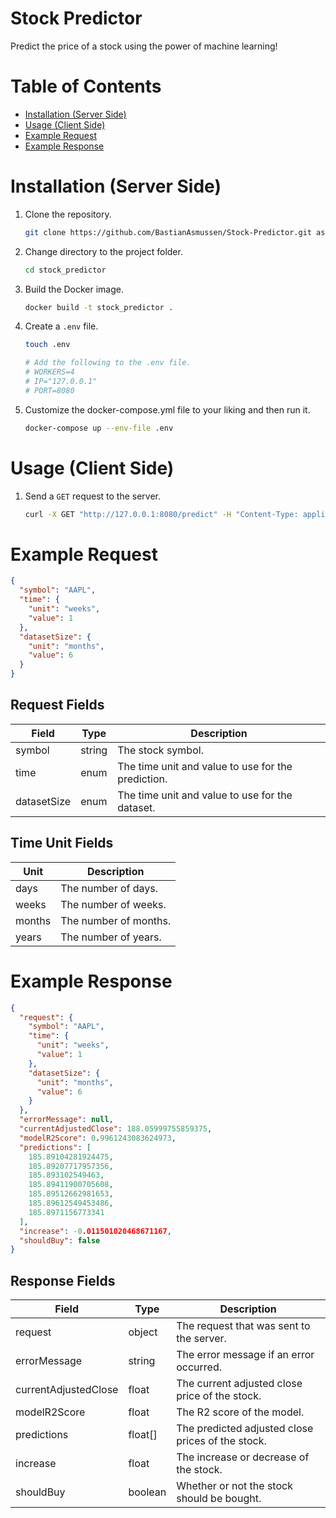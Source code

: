 # Stock Predictor

Predict the price of a stock using the power of machine learning!

# Table of Contents

* [Installation (Server Side)](#installation-server-side)
* [Usage (Client Side)](#usage-client-side)
* [Example Request](#example-request)
* [Example Response](#example-response)

# Installation (Server Side)

1. Clone the repository.
    ```sh
    git clone https://github.com/BastianAsmussen/Stock-Predictor.git as stock_predictor
    ```
2. Change directory to the project folder.
    ```sh
    cd stock_predictor
    ```
3. Build the Docker image.
    ```sh
    docker build -t stock_predictor .
    ```
4. Create a `.env` file.
    ```sh
    touch .env

    # Add the following to the .env file.
    # WORKERS=4
    # IP="127.0.0.1"
    # PORT=8080
    ```
5. Customize the docker-compose.yml file to your liking and then run it.
    ```sh
    docker-compose up --env-file .env
    ```

# Usage (Client Side)

1. Send a `GET` request to the server.
    ```sh
    curl -X GET "http://127.0.0.1:8080/predict" -H "Content-Type: application/json" -d '{ "symbol": "AAPL", "time": { "unit": "weeks", "value": 1 }, "datasetSize": { "unit": "months", "value": 6 } }'
    ```

# Example Request

```json
{
  "symbol": "AAPL",
  "time": {
    "unit": "weeks",
    "value": 1
  },
  "datasetSize": {
    "unit": "months",
    "value": 6
  }
}
```

## Request Fields

| Field       | Type   | Description                                        |
|-------------|--------|----------------------------------------------------|
| symbol      | string | The stock symbol.                                  |
| time        | enum   | The time unit and value to use for the prediction. |
| datasetSize | enum   | The time unit and value to use for the dataset.    |

## Time Unit Fields

| Unit   | Description           |
|--------|-----------------------|
| days   | The number of days.   |
| weeks  | The number of weeks.  |
| months | The number of months. |
| years  | The number of years.  |

# Example Response

```json
{
  "request": {
    "symbol": "AAPL",
    "time": {
      "unit": "weeks",
      "value": 1
    },
    "datasetSize": {
      "unit": "months",
      "value": 6
    }
  },
  "errorMessage": null,
  "currentAdjustedClose": 188.05999755859375,
  "modelR2Score": 0.9961243083624973,
  "predictions": [
    185.89104281924475,
    185.89207717957356,
    185.893102549463,
    185.89411900705608,
    185.89512662981653,
    185.89612549453486,
    185.8971156773341
  ],
  "increase": -0.011501020468671167,
  "shouldBuy": false
}
```

## Response Fields

| Field                | Type    | Description                                       |
|----------------------|---------|---------------------------------------------------|
| request              | object  | The request that was sent to the server.          |
| errorMessage         | string  | The error message if an error occurred.           |
| currentAdjustedClose | float   | The current adjusted close price of the stock.    |
| modelR2Score         | float   | The R2 score of the model.                        |
| predictions          | float[] | The predicted adjusted close prices of the stock. |
| increase             | float   | The increase or decrease of the stock.            |
| shouldBuy            | boolean | Whether or not the stock should be bought.        |
